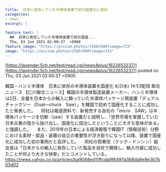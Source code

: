 ```yaml
---
title:  日本に依存していた半導体装置で初の国産化に成功  
categories:
- news
excerpt: |
  
feature_text: |
  ##  日本に依存していた半導体装置で初の国産...
  Thu, 03 Jun 2021 02:00:37  +0900
feature_image: "https://picsum.photos/2560/600?image=733"
image: "https://picsum.photos/2560/600?image=733"
---
```


[https://lavender.5ch.net/test/read.cgi/news4plus/1622653237/](https://lavender.5ch.net/test/read.cgi/news4plus/1622653237/)
posted on Thu, 03 Jun 2021 02:00:37  +0900

<!--more-->

韓国・ハンミ半導体　日本に依存の半導体装置を国産化 6/2(水) 14:53配信 聯合ニュース 【仁川聯合ニュース】韓国の半導体製造装置メーカー、ハンミ半導体は2日、全量を日本からの輸入に頼っていた半導体パッケージ用装置「デュアルチャックソー（Dual—chuck　Saw）」を韓国で初めて国産化することに成功したと発表した。 　同社は報道資料で、新発売する自社の「micro　SAW」は半導体パッケージを切断（saw）する装置だと説明し、「世界市場を掌握していた日本企業の陰から抜け出し、国産化に成功したということに大きな意味がある」と強調した。 　また、2019年の日本による経済報復で韓国IT（情報技術）分野における素材・部品・装置の自立の重要性が浮き彫りになって以降、装置で国産化に成功した初の事例だと自評した。 　同社の郭東信（クァク・ドンシン）副会長は「日本からの輸入に依存していた製品を自社で開発し、輸入代替に成功したことが何より大きな快挙」だとコメントしている。 https://news.yahoo.co.jp/articles/ba9068ed11ffcda9f6497a368da9e9e3b7b03d02
